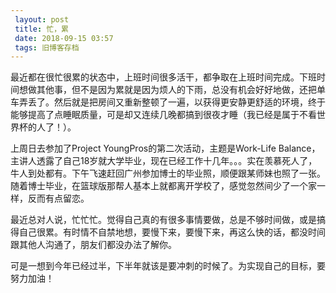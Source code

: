 ```yaml
---
 layout: post
 title: 忙，累
 date: 2018-09-15 03:57
 tags: 旧博客存档
---
```

最近都在很忙很累的状态中，上班时间很多活干，都争取在上班时间完成。下班时间想做其他事，但不是因为累就是因为烦人的下雨，总没有机会好好地做，还把单车弄丢了。然后就是把房间又重新整顿了一遍，以获得更安静更舒适的环境，终于能够提高了点睡眠质量，可是却又连续几晚都搞到很夜才睡（我已经是属于不看世界杯的人了！）。

上周日去参加了Project YoungPros的第二次活动，主题是Work-Life
Balance，主讲人透露了自己18岁就大学毕业，现在已经工作十几年。。。实在羡慕死人了，牛人到处都有。下午飞速赶回广州参加博士的毕业照，顺便跟某师妹也照了一张。随着博士毕业，在篮球版那帮人基本上就都离开学校了，感觉忽然间少了一个家一样，反而有点留恋。

最近总对人说，忙忙忙。觉得自己真的有很多事情要做，总是不够时间做，或是搞得自己很累。有时情不自禁地想，要慢下来，要慢下来，再这么快的话，都没时间跟其他人沟通了，朋友们都没办法了解你。

可是一想到今年已经过半，下半年就该是要冲刺的时候了。为实现自己的目标，要努力加油！

